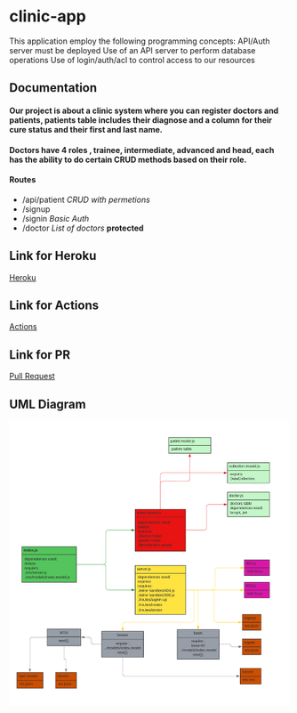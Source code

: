 # clinic-app

This application employ the following programming concepts: API/Auth server must be deployed Use of an API server to perform database operations Use of login/auth/acl to control access to our resources

## Documentation

#### Our project is about a clinic system where you can register doctors and patients, patients table includes their diagnose and a column for their cure status and their first and last name.

#### Doctors have 4 roles , trainee, intermediate, advanced and head, each has the ability to do certain CRUD methods based on their role.

#### Routes

- /api/patient _CRUD with permetions_
- /signup
- /signin _Basic Auth_
- /doctor _List of doctors_ **protected**

## Link for Heroku

[Heroku](https://bahaa-ibraheem-auth-server.herokuapp.com/)

## Link for Actions

[Actions](https://github.com/Auth-lab-09/clinic-app/actions)

## Link for PR

[Pull Request]()

## UML Diagram

![UML](<./asset/UML%20class%20(5).png>)
